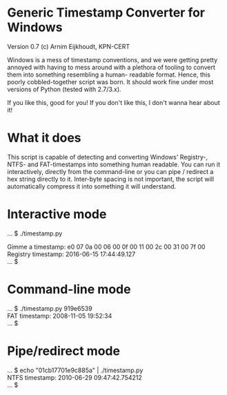 # Generic Timestamp Converter for Windows

Version 0.7 (c) Arnim Eijkhoudt, KPN-CERT

Windows is a mess of timestamp conventions, and we were getting pretty annoyed with having to
mess around with a plethora of tooling to convert them into something resembling a human-
readable format. Hence, this poorly cobbled-together script was born. It should work fine under
most versions of Python (tested with 2.7/3.x).

If you like this, good for you!
If you don't like this, I don't wanna hear about it!

# What it does

This script is capable of detecting and converting Windows' Registry-, NTFS- and FAT-timestamps
into something human readable. You can run it interactively, directly from the command-line or
you can pipe / redirect a hex string directly to it. Inter-byte spacing is not important, the
script will automatically compress it into something it will understand.

# Interactive mode

... $ ./timestamp.py

Gimme a timestamp: e0 07 0a 00 06 00 0f 00  11 00 2c 00 31 00 7f 00  
Registry timestamp: 2016-06-15 17:44:49.127  
... $  

# Command-line mode

... $ ./timestamp.py 919e6539  
FAT timestamp: 2008-11-05 19:52:34  
... $

# Pipe/redirect mode

... $ echo "01cb17701e9c885a" | ./timestamp.py  
NTFS timestamp: 2010-06-29 09:47:42.754212  
... $  
